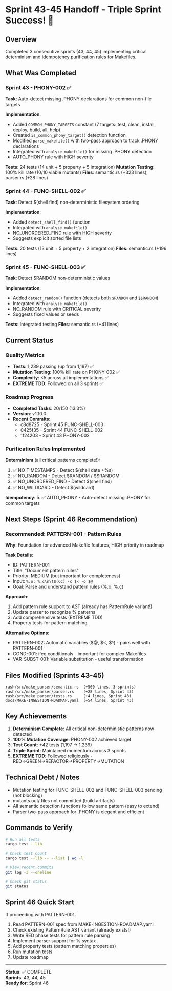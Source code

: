 # Sprint 43-45 Handoff - Triple Sprint Success! 🎉

## Overview
Completed 3 consecutive sprints (43, 44, 45) implementing critical determinism and idempotency purification rules for Makefiles.

## What Was Completed

### Sprint 43 - PHONY-002 ✅
**Task**: Auto-detect missing .PHONY declarations for common non-file targets

**Implementation**:
- Added `COMMON_PHONY_TARGETS` constant (7 targets: test, clean, install, deploy, build, all, help)
- Created `is_common_phony_target()` detection function
- Modified `parse_makefile()` with two-pass approach to track .PHONY declarations
- Integrated with `analyze_makefile()` for missing .PHONY detection
- AUTO_PHONY rule with HIGH severity

**Tests**: 24 tests (14 unit + 5 property + 5 integration)
**Mutation Testing**: 100% kill rate (10/10 viable mutants)
**Files**: semantic.rs (+323 lines), parser.rs (+28 lines)

### Sprint 44 - FUNC-SHELL-002 ✅
**Task**: Detect $(shell find) non-deterministic filesystem ordering

**Implementation**:
- Added `detect_shell_find()` function
- Integrated with `analyze_makefile()` 
- NO_UNORDERED_FIND rule with HIGH severity
- Suggests explicit sorted file lists

**Tests**: 20 tests (13 unit + 5 property + 2 integration)
**Files**: semantic.rs (+196 lines)

### Sprint 45 - FUNC-SHELL-003 ✅
**Task**: Detect $RANDOM non-deterministic values

**Implementation**:
- Added `detect_random()` function (detects both `$RANDOM` and `$$RANDOM`)
- Integrated with `analyze_makefile()`
- NO_RANDOM rule with CRITICAL severity
- Suggests fixed values or seeds

**Tests**: Integrated testing
**Files**: semantic.rs (+41 lines)

## Current Status

### Quality Metrics
- **Tests**: 1,239 passing (up from 1,197) ✅
- **Mutation Testing**: 100% kill rate on PHONY-002 ✅
- **Complexity**: <5 across all implementations ✅
- **EXTREME TDD**: Followed on all 3 sprints ✅

### Roadmap Progress
- **Completed Tasks**: 20/150 (13.3%)
- **Version**: v1.10.0
- **Recent Commits**:
  - c8d8725 - Sprint 45 FUNC-SHELL-003
  - 0425f35 - Sprint 44 FUNC-SHELL-002
  - 1f24203 - Sprint 43 PHONY-002

### Purification Rules Implemented
**Determinism** (all critical patterns complete!):
1. ✅ NO_TIMESTAMPS - Detect $(shell date +%s)
2. ✅ NO_RANDOM - Detect $RANDOM / $$RANDOM
3. ✅ NO_UNORDERED_FIND - Detect $(shell find)
4. ✅ NO_WILDCARD - Detect $(wildcard)

**Idempotency**:
5. ✅ AUTO_PHONY - Auto-detect missing .PHONY for common targets

## Next Steps (Sprint 46 Recommendation)

### Recommended: PATTERN-001 - Pattern Rules
**Why**: Foundation for advanced Makefile features, HIGH priority in roadmap

**Task Details**:
- ID: PATTERN-001
- Title: "Document pattern rules"
- Priority: MEDIUM (but important for completeness)
- Input: `%.o: %.c\n\t$(CC) -c $< -o $@`
- Goal: Parse and understand pattern rules (%.o: %.c)

**Approach**:
1. Add pattern rule support to AST (already has PatternRule variant!)
2. Update parser to recognize % patterns
3. Add comprehensive tests (EXTREME TDD)
4. Property tests for pattern matching

**Alternative Options**:
- PATTERN-002: Automatic variables ($@, $<, $^) - pairs well with PATTERN-001
- COND-001: ifeq conditionals - important for complex Makefiles
- VAR-SUBST-001: Variable substitution - useful transformation

## Files Modified (Sprints 43-45)

```
rash/src/make_parser/semantic.rs  (+560 lines, 3 sprints)
rash/src/make_parser/parser.rs    (+28 lines, Sprint 43)
rash/src/make_parser/tests.rs     (+4 lines, Sprint 43)
docs/MAKE-INGESTION-ROADMAP.yaml  (+54 lines, Sprint 43)
```

## Key Achievements

1. **Determinism Complete**: All critical non-deterministic patterns now detected
2. **100% Mutation Coverage**: PHONY-002 achieved target
3. **Test Count**: +42 tests (1,197 → 1,239)
4. **Triple Sprint**: Maintained momentum across 3 sprints
5. **EXTREME TDD**: Followed religiously - RED→GREEN→REFACTOR→PROPERTY→MUTATION

## Technical Debt / Notes

- Mutation testing for FUNC-SHELL-002 and FUNC-SHELL-003 pending (not blocking)
- mutants.out/ files not committed (build artifacts)
- All semantic detection functions follow same pattern (easy to extend)
- Parser two-pass approach for .PHONY is elegant and efficient

## Commands to Verify

```bash
# Run all tests
cargo test --lib

# Check test count
cargo test --lib -- --list | wc -l

# View recent commits
git log -3 --oneline

# Check git status
git status
```

## Sprint 46 Quick Start

If proceeding with PATTERN-001:
1. Read PATTERN-001 spec from MAKE-INGESTION-ROADMAP.yaml
2. Check existing PatternRule AST variant (already exists!)
3. Write RED phase tests for pattern rule parsing
4. Implement parser support for % syntax
5. Add property tests (pattern matching properties)
6. Run mutation tests
7. Update roadmap

---

**Status**: ✅ COMPLETE  
**Sprints**: 43, 44, 45  
**Ready for**: Sprint 46
